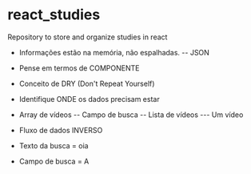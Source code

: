 # react_studies
Repository to store and organize studies in react

- Informações estão na memória, não espalhadas. 
-- JSON 
- Pense em termos de COMPONENTE
- Conceito de DRY (Don't Repeat Yourself)
- Identifique ONDE os dados precisam estar

- Array de vídeos
-- Campo de busca
-- Lista de vídeos
--- Um vídeo

- Fluxo de dados INVERSO

- Texto da busca = oia
- Campo de busca = A